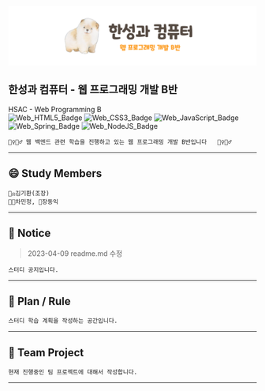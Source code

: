![Title](readme.img/img.hsac.webB.png)

## **한성과 컴퓨터 - 웹 프로그래밍 개발 B반**
HSAC - Web Programming B\
![Web_HTML5_Badge](https://img.shields.io/badge/HTML5-E34F26?style=for-the-badge&logo=HTML5&logoColor=white)
![Web_CSS3_Badge](https://img.shields.io/badge/CSS3-1572B6?style=for-the-badge&logo=CSS3&logoColor=white)
![Web_JavaScript_Badge](https://img.shields.io/badge/JavaScript-F7DF1E?style=for-the-badge&logo=JavaScript&logoColor=white)
![Web_Spring_Badge](https://img.shields.io/badge/Spring-6DB33F?style=for-the-badge&logo=Spring&logoColor=white)
![Web_NodeJS_Badge](https://img.shields.io/badge/Node.JS-339933?style=for-the-badge&logo=Node.JS&logoColor=white)


    🤹‍♀️🤹‍♂️ 웹 백엔드 관련 학습을 진행하고 있는 웹 프로그래밍 개발 B반입니다   🤹‍♀️🤹‍♂️

---

## **😄 Study Members**

    👩‍⚖️김기환(조장)
    👩‍🌾차민정, 🤵장동익

---
 ## **📢 Notice**
> 2023-04-09 readme.md 수정


    스터디 공지입니다.

---

## **📖 Plan / Rule**

    스터디 학습 계획을 작성하는 공간입니다.

---

## 🚩 Team Project
    현재 진행중인 팀 프로젝트에 대해서 작성합니다.

---

